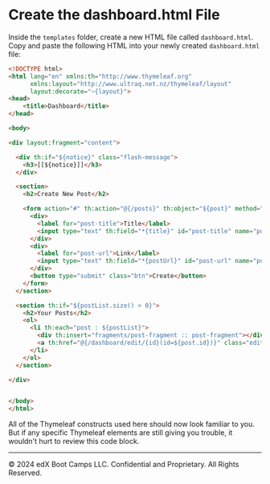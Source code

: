 # Create the dashboard.html File

Inside the `templates` folder, create a new HTML file called `dashboard.html`. Copy and paste the following HTML into your newly created `dashboard.html` file:

```html
<!DOCTYPE html>
<html lang="en" xmlns:th="http://www.thymeleaf.org"
      xmlns:layout="http://www.ultraq.net.nz/thymeleaf/layout"
      layout:decorate="~{layout}">
<head>
    <title>Dashboard</title>
</head>

<body>

<div layout:fragment="content">

  <div th:if="${notice}" class="flash-message">
    <h3>[[${notice}]]</h3>
  </div>

  <section>
    <h2>Create New Post</h2>

    <form action="#" th:action="@{/posts}" th:object="${post}" method="post" class="new-post-form">
      <div>
        <label for="post-title">Title</label>
        <input type="text" th:field="*{title}" id="post-title" name="post-title"/>
      </div>
      <div>
        <label for="post-url">Link</label>
        <input type="text" th:field="*{postUrl}" id="post-url" name="post-url"/>
      </div>
      <button type="submit" class="btn">Create</button>
    </form>
  </section>

  <section th:if="${postList.size() > 0}">
    <h2>Your Posts</h2>
    <ol>
      <li th:each="post : ${postList}">
        <div th:insert="fragments/post-fragment :: post-fragment"></div>
        <a th:href="@{/dashboard/edit/{id}(id=${post.id})}" class="edit-link">Edit post</a>
      </li>
    </ol>
  </section>

</div>


</body>
</html>
```

All of the Thymeleaf constructs used here should now look familiar to you. But if any specific Thymeleaf elements are still giving you trouble, it wouldn't hurt to review this code block.

---
© 2024 edX Boot Camps LLC. Confidential and Proprietary. All Rights Reserved.